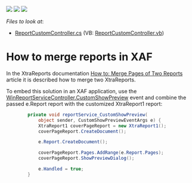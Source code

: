 <!-- default badges list -->
![](https://img.shields.io/endpoint?url=https://codecentral.devexpress.com/api/v1/VersionRange/128592096/12.2.4%2B)
[![](https://img.shields.io/badge/Open_in_DevExpress_Support_Center-FF7200?style=flat-square&logo=DevExpress&logoColor=white)](https://supportcenter.devexpress.com/ticket/details/E4224)
[![](https://img.shields.io/badge/📖_How_to_use_DevExpress_Examples-e9f6fc?style=flat-square)](https://docs.devexpress.com/GeneralInformation/403183)
<!-- default badges end -->
<!-- default file list -->
*Files to look at*:

* [ReportCustomController.cs](./CS/Solution2.Module.Win/Controllers/ReportCustomController.cs) (VB: [ReportCustomController.vb](./VB/Solution2.Module.Win/Controllers/ReportCustomController.vb))
<!-- default file list end -->
# How to merge reports in XAF


<p>In the XtraReports documentation <a href="http://documentation.devexpress.com/#XtraReports/CustomDocument3321"><u>How to: Merge Pages of Two Reports</u></a>  article it is described how to merge two XtraReports.</p><p>To embed this solution in an XAF application, use the <a href="https://docs.devexpress.com/eXpressAppFramework/DevExpress.ExpressApp.ReportsV2.ReportServiceController.CustomShowPreview"><u>WinReportServiceController.CustomShowPreview</u></a> event and combine the passed e.Report report with the customized XtraReport1 report:<br />


```cs
        private void reportService_CustomShowPreview(
            object sender, CustomShowPreviewEventArgs e) {
            XtraReport1 coverPageReport = new XtraReport1();
            coverPageReport.CreateDocument();

            e.Report.CreateDocument();

            coverPageReport.Pages.AddRange(e.Report.Pages);
            coverPageReport.ShowPreviewDialog();

            e.Handled = true;
        }

```

 </p>

<br/>


